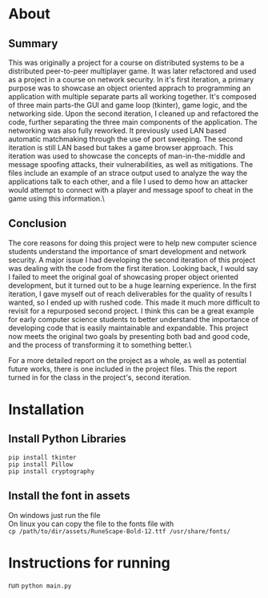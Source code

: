 # About

## Summary

This was originally a project for a course on distributed systems to be a distributed peer-to-peer multiplayer game. It was later refactored and used as a project in a course on network security. In it's first iteration, a primary purpose was to showcase an object oriented apprach to programming an application with multiple separate parts all working together. It's composed of three main parts-the GUI and game loop (tkinter), game logic, and the networking side. Upon the second iteration, I cleaned up and refactored the code, further separating the three main components of the application. The networking was also fully reworked. It previously used LAN based automatic matchmaking through the use of port sweeping. The second iteration is still LAN based but takes a game browser approach. This iteration was used to showcase the concepts of man-in-the-middle and message spoofing attacks, their vulnerabilities, as well as mitigations. The files include an example of an strace output used to analyze the way the applications talk to each other, and a file I used to demo how an attacker would attempt to connect with a player and message spoof to cheat in the game using this information.\

## Conclusion

The core reasons for doing this project were to help new computer science students understand the importance of smart development and network security. A major issue I had developing the second iteration of this project was dealing with the code from the first iteration. Looking back, I would say I failed to meet the original goal of showcasing proper object oriented development, but it turned out to be a huge learning experience. In the first iteration, I gave myself out of reach deliverables for the quality of results I wanted, so I ended up with rushed code. This made it much more difficult to revisit for a repurposed second project. I think this can be a great example for early computer science students to better understand the importance of developing code that is easily maintainable and expandable. This project now meets the original two goals by presenting both bad and good code, and the process of transforming it to something better.\

For a more detailed report on the project as a whole, as well as potential future works, there is one included in the project files. This the report turned in for the class in the project's, second iteration.

# Installation

## Install Python Libraries

`pip install tkinter`\
`pip install Pillow`\
`pip install cryptography`

## Install the font in assets

On windows just run the file\
On linux you can copy the file to the fonts file with\
`cp /path/to/dir/assets/RuneScape-Bold-12.ttf /usr/share/fonts/`

# Instructions for running

run `python main.py`
